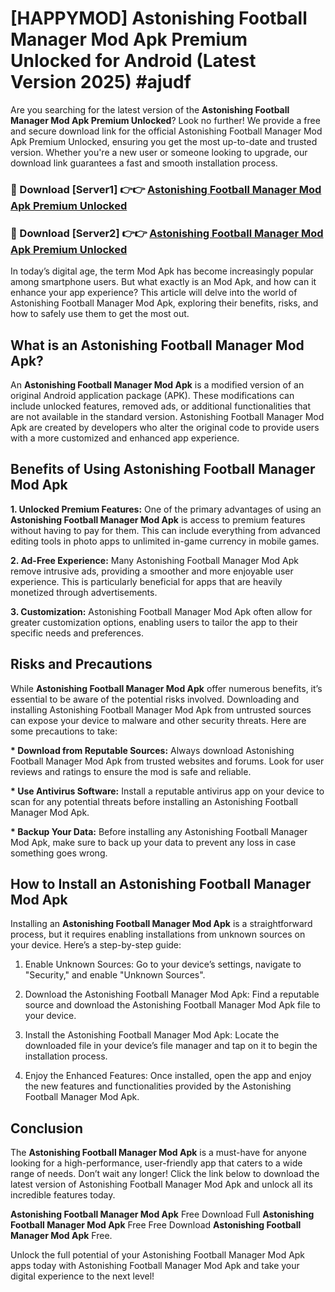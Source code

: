 # [HAPPYMOD] Astonishing Football Manager Mod Apk Premium Unlocked for Android (Latest Version 2025) #ajudf

Are you searching for the latest version of the <strong>Astonishing Football Manager Mod Apk Premium Unlocked</strong>? Look no further! We provide a free and secure download link for the official Astonishing Football Manager Mod Apk Premium Unlocked, ensuring you get the most up-to-date and trusted version. Whether you're a new user or someone looking to upgrade, our download link guarantees a fast and smooth installation process.


<h3>🔴 Download [Server1] 👉👉 <a href="https://appsnew.pages.dev?q=Astonishing+Football+Manager+Mod+Apk">Astonishing Football Manager Mod Apk Premium Unlocked</a></h3>

<h3>🔴 Download [Server2] 👉👉 <a href="https://appsnew.pages.dev?q=Astonishing+Football+Manager+Mod+Apk">Astonishing Football Manager Mod Apk Premium Unlocked</a></h3>


In today’s digital age, the term Mod Apk has become increasingly popular among smartphone users. But what exactly is an Mod Apk, and how can it enhance your app experience? This article will delve into the world of Astonishing Football Manager Mod Apk, exploring their benefits, risks, and how to safely use them to get the most out.


<h2>What is an Astonishing Football Manager Mod Apk?</h2>

An <strong>Astonishing Football Manager Mod Apk</strong> is a modified version of an original Android application package (APK). These modifications can include unlocked features, removed ads, or additional functionalities that are not available in the standard version. Astonishing Football Manager Mod Apk are created by developers who alter the original code to provide users with a more customized and enhanced app experience.


<h2>Benefits of Using Astonishing Football Manager Mod Apk</h2>

<strong> 1. Unlocked Premium Features:</strong> One of the primary advantages of using an <strong>Astonishing Football Manager Mod Apk</strong> is access to premium features without having to pay for them. This can include everything from advanced editing tools in photo apps to unlimited in-game currency in mobile games.

<strong> 2. Ad-Free Experience:</strong> Many Astonishing Football Manager Mod Apk remove intrusive ads, providing a smoother and more enjoyable user experience. This is particularly beneficial for apps that are heavily monetized through advertisements.

<strong> 3. Customization:</strong> Astonishing Football Manager Mod Apk often allow for greater customization options, enabling users to tailor the app to their specific needs and preferences.


<h2>Risks and Precautions</h2>

While <strong>Astonishing Football Manager Mod Apk</strong> offer numerous benefits, it’s essential to be aware of the potential risks involved. Downloading and installing Astonishing Football Manager Mod Apk from untrusted sources can expose your device to malware and other security threats. Here are some precautions to take:

<strong> * Download from Reputable Sources:</strong> Always download Astonishing Football Manager Mod Apk from trusted websites and forums. Look for user reviews and ratings to ensure the mod is safe and reliable.

<strong> * Use Antivirus Software:</strong> Install a reputable antivirus app on your device to scan for any potential threats before installing an Astonishing Football Manager Mod Apk.

<strong> * Backup Your Data:</strong> Before installing any Astonishing Football Manager Mod Apk, make sure to back up your data to prevent any loss in case something goes wrong.


<h2>How to Install an Astonishing Football Manager Mod Apk</h2>

Installing an <strong>Astonishing Football Manager Mod Apk</strong> is a straightforward process, but it requires enabling installations from unknown sources on your device. Here’s a step-by-step guide:

 1. Enable Unknown Sources: Go to your device’s settings, navigate to "Security," and enable "Unknown Sources".

 2. Download the Astonishing Football Manager Mod Apk: Find a reputable source and download the Astonishing Football Manager Mod Apk file to your device.

 3. Install the Astonishing Football Manager Mod Apk: Locate the downloaded file in your device’s file manager and tap on it to begin the installation process.

 4. Enjoy the Enhanced Features: Once installed, open the app and enjoy the new features and functionalities provided by the Astonishing Football Manager Mod Apk.


<h2><strong>Conclusion</strong></h2>

The <strong>Astonishing Football Manager Mod Apk</strong> is a must-have for anyone looking for a high-performance, user-friendly app that caters to a wide range of needs. Don’t wait any longer! Click the link below to download the latest version of Astonishing Football Manager Mod Apk and unlock all its incredible features today.

<strong>Astonishing Football Manager Mod Apk</strong> Free Download Full <strong>Astonishing Football Manager Mod Apk</strong> Free Free Download <strong>Astonishing Football Manager Mod Apk</strong> Free.

Unlock the full potential of your Astonishing Football Manager Mod Apk apps today with Astonishing Football Manager Mod Apk and take your digital experience to the next level!